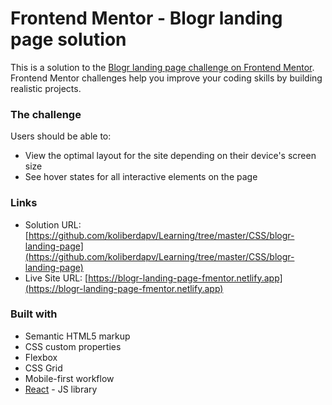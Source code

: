 # Frontend Mentor - Blogr landing page solution

This is a solution to the [Blogr landing page challenge on Frontend Mentor](https://www.frontendmentor.io/challenges/blogr-landing-page-EX2RLAApP). Frontend Mentor challenges help you improve your coding skills by building realistic projects.

### The challenge

Users should be able to:

- View the optimal layout for the site depending on their device's screen size
- See hover states for all interactive elements on the page

### Links

- Solution URL: [https://github.com/koliberdapv/Learning/tree/master/CSS/blogr-landing-page](https://github.com/koliberdapv/Learning/tree/master/CSS/blogr-landing-page)
- Live Site URL: [https://blogr-landing-page-fmentor.netlify.app](https://blogr-landing-page-fmentor.netlify.app)

### Built with

- Semantic HTML5 markup
- CSS custom properties
- Flexbox
- CSS Grid
- Mobile-first workflow
- [React](https://reactjs.org/) - JS library
